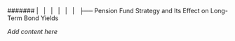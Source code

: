 ####### |   |   |   |   |   |   ├── Pension Fund Strategy and Its Effect on Long-Term Bond Yields

*Add content here*